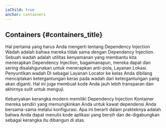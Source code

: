 ```yaml
---
isChild: true
anchor: containers
---
```


## Containers {#containers_title}

Hal pertama yang harus Anda mengerti tentang Dependency Injection Wadah adalah bahwa mereka tidak sama dengan Dependency
Injection. Sebuah wadah adalah utilitas kenyamanan yang membantu kita menerapkan Dependency Injection, bagaimanapun, mereka dapat dan sering
disalahgunakan untuk menerapkan anti-pola, Layanan Lokasi. Penyuntikan wadah DI sebagai Layanan Locator ke kelas Anda dibilang
menciptakan ketergantungan keras pada wadah dari ketergantungan yang akan diganti. Hal ini juga membuat kode Anda jauh lebih transparan
dan akhirnya sulit untuk menguji.

Kebanyakan kerangka modern memiliki Dependency Injection Kontainer mereka sendiri yang memungkinkan Anda untuk kawat dependensi Anda bersama-sama melalui konfigurasi.
Apa ini berarti dalam prakteknya adalah bahwa Anda dapat menulis kode aplikasi yang bersih dan de-digabungkan sebagai kerangka itu dibangun di atas.
